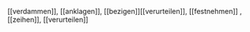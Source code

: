 [[verdammen]], [[anklagen]], [[bezigen]][[verurteilen]], [[festnehmen]]
, [[zeihen]], [[verurteilen]]